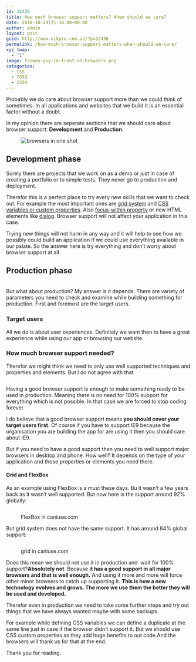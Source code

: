 ```yaml
---
id: 32456
title: How much browser support matters? When should we care?
date: 2018-10-24T21:18:00+00:00
author: admin
layout: post
guid: http://www.nikpro.com.au/?p=32456
permalink: /how-much-browser-support-matters-when-should-we-care/
xyz_twap:
  - "1"
image: frowny-guy-in-front-of-browsers.png
categories:
  - CSS
  - CSS3
  - CSS4
---
```

Probably we do care about browser support more than we could think of sometimes. In all applications and websites that we build it is an essential factor without a doubt.

In my opinion there are seperate sections that we should care about browser support: **Development** and **Production.**<figure class="wp-block-image">

<img src="http://www.nikpro.com.aubrowsers-in-one-shot.jpg" alt="browsers in one shot" class="wp-image-32459" srcset="http://testgatsby.localbrowsers-in-one-shot.jpg 2000w, http://testgatsby.localbrowsers-in-one-shot-300x116.jpg 300w, http://testgatsby.localbrowsers-in-one-shot-768x297.jpg 768w, http://testgatsby.localbrowsers-in-one-shot-1024x396.jpg 1024w, http://testgatsby.localbrowsers-in-one-shot-1568x607.jpg 1568w" sizes="(max-width: 2000px) 100vw, 2000px" /> </figure> 

## Development phase

Surely there are projects that we work on as a demo or just in case of creating a portfolio or to simple tests. They never go to production and deployment.

Therefor this is a perfect place to try every new skills that we want to check out. For example the most important ones are [grid system](http://www.nikpro.com.au/css-grid-layout-review-with-examples-part-1/) and [CSS variables or custom properties](http://www.nikpro.com.au/css-custom-properties-or-variables-with-more-examples/). Also [focus-within property](http://www.nikpro.com.au/the-css4-focus-within-selector-is-explained-with-examples/) or new HTML elements like [dialog](http://www.nikpro.com.au/how-to-create-pop-ups-or-a-modal-using-the-new-html-dialog-element/). Browser support will not affect your application in this case.

Trying new things will not harm in any way and it will help to see how we possibly could build an application if we could use everything available in our palate. So the answer here is try everything and don&#8217;t worry about browser support at all.

## Production phase<figure class="wp-block-image">

<img src="http://www.nikpro.com.auproduction-phase.jpg" alt="" class="wp-image-32460" srcset="http://testgatsby.localproduction-phase.jpg 1024w, http://testgatsby.localproduction-phase-300x150.jpg 300w, http://testgatsby.localproduction-phase-768x384.jpg 768w" sizes="(max-width: 1024px) 100vw, 1024px" /> </figure> 

But what about production? My answer is it depends. There are variety of parameters you need to check and examine while building something for production. First and foremost are the target users.

### Target users

All we do is about user experiences. Definitely we want then to have a great experience while using our app or browsing our website. 

### How much browser support needed?

Therefor we might think we need to only use well supported techniques and properties and elements. But I do not agree with that.<figure class="wp-block-image">

<img src="http://www.nikpro.com.auall-browsers.jpg" alt="" class="wp-image-32458" srcset="http://testgatsby.localall-browsers.jpg 600w, http://testgatsby.localall-browsers-300x158.jpg 300w" sizes="(max-width: 600px) 100vw, 600px" /> </figure> 

Having a good browser support is enough to make something ready to be used in production. Meaning there is no need for 100% support for everything which is not possible. In that case we are forced to stop coding forever.

I do believe that a good browser support means **you should cover your target users first.** Of course if you have to support IE9 because the organisation you are building the app for are using it then you should care about IE9.&nbsp;

But if you need to have a good support then you need to well support major browsers in desktop and phone. How well? It depends on the type of your application and those properties or elements you need there.

#### Grid and FlexBox

As an example using FlexBox is a must these days. Bu it wasn&#8217;t a few years back as it wasn&#8217;t well supported. But now here is the support around 92% globally:<figure class="wp-block-image">

<img src="http://www.nikpro.com.auflexboxsupport.png" alt="" class="wp-image-32461" srcset="http://testgatsby.localflexboxsupport.png 1272w, http://testgatsby.localflexboxsupport-300x144.png 300w, http://testgatsby.localflexboxsupport-768x370.png 768w, http://testgatsby.localflexboxsupport-1024x493.png 1024w" sizes="(max-width: 1272px) 100vw, 1272px" /> <figcaption>FlexBox in caniuse.com</figcaption></figure> 

But grid system does not have the same support. It has around 84% global support:<figure class="wp-block-image">

<img src="http://www.nikpro.com.augrid-support.png" alt="" class="wp-image-32462" srcset="http://testgatsby.localgrid-support.png 1254w, http://testgatsby.localgrid-support-300x143.png 300w, http://testgatsby.localgrid-support-768x366.png 768w, http://testgatsby.localgrid-support-1024x488.png 1024w" sizes="(max-width: 1254px) 100vw, 1254px" /> <figcaption>grid in caniuse.com</figcaption></figure> 

Does this mean we should not use it in production and&nbsp; wait for 100% support?**Absolutely not**. Because **it has a good support in all major browsers and that is well enough.** And using it more and more will force other minor browsers to catch up supporting it. **This is how a new technology evolves and grows. The more we use them the better they will be used and developed.**

Therefor even in production we need to take some further steps and try out things that we have always wanted maybe with some backups. 

For example while defining CSS variables we can define a duplicate at the same line just in case if the browser didn&#8217;t support it. But we should use CSS custom properties as they add huge benefits to out code.And the browsers will thank us for that at the end.

Thank you for reading.